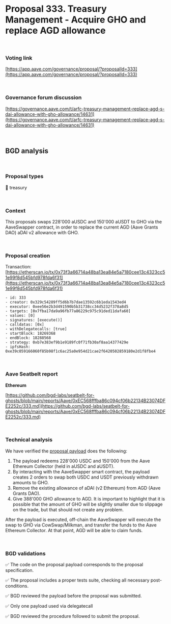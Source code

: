 # Proposal 333. Treasury Management - Acquire GHO and replace AGD allowance

<br>

### Voting link

[https://app.aave.com/governance/proposal/?proposalId=333](https://app.aave.com/governance/proposal/?proposalId=333)

<br>

### Governance forum discussion

[https://governance.aave.com/t/arfc-treasury-management-replace-agd-s-dai-allowance-with-gho-allowance/14631](https://governance.aave.com/t/arfc-treasury-management-replace-agd-s-dai-allowance-with-gho-allowance/14631)

<br>

## BGD analysis

<br>

### Proposal types

:bank: treasury

<br>

### Context

This proposals swaps 228'000 aUSDC and 150'000 aUSDT to GHO via the AaveSwapper contract, in order to replace the current AGD (Aave Grants DAO) aDAI v2 allowance with GHO.


<br>

### Proposal creation

Transaction: [https://etherscan.io/tx/0x73f3a66714a48ba13ea84e5a7180cee13c4323cc51e99f8d545bfd978fda6f31](https://etherscan.io/tx/0x73f3a66714a48ba13ea84e5a7180cee13c4323cc51e99f8d545bfd978fda6f31)

```
- id: 333
- creator: 0x329c54289ff5d6b7b7dae13592c6b1eda1543ed4
- executor: 0xee56e2b3d491590b5b31738cc34d5232f378a8d5
- targets: [0x7fba17da9a96fb77a86229c975c91ded11dafa60]
- values: [0]
- signatures: [execute()]
- calldatas: [0x]
- withDelegatecalls: [true]
- startBlock: 18269368
- endBlock: 18288568
- strategy: 0xb7e383ef9b1e9189fc0f71fb30af8aa14377429e
- ipfsHash: 0xe39c059166060f85b98f1c6ac25a0e954d21cae2f6420502859180e2d1f8fbe4
```

<br>

### Aave Seatbelt report

**Ethereum**

[https://github.com/bgd-labs/seatbelt-for-ghosts/blob/main/reports/Aave/0xEC568fffba86c094cf06b22134B23074DFE2252c/333.md](https://github.com/bgd-labs/seatbelt-for-ghosts/blob/main/reports/Aave/0xEC568fffba86c094cf06b22134B23074DFE2252c/333.md)


<br>

### Technical analysis

We have verified the [proposal payload](https://etherscan.io/address/0x7fba17da9a96fb77a86229c975c91ded11dafa60#code#F1#L36) does the following:


1. The payload redeems 228'000 USDC and 150'000 from the Aave Ethereum Collector (held in aUSDC and aUSDT).
2. By interacting with the AaveSwapper smart contract, the payload creates 2 orders to swap both USDC and USDT previously withdrawn amounts to GHO.
3. Remove the existing allowance of aDAI (v2 Ethereum) from AGD (Aave Grants DAO).
4. Give 388'000 GHO allowance to AGD. It is important to highlight that it is possible that the amount of GHO will be slightly smaller due to slippage on the trade, but that should not create any problem.

After the payload is executed, off-chain the AaveSwapper will execute the swap to GHO via CowSwap/Milkman, and transfer the funds to the Aave Ethereum Collector. At that point, AGD will be able to claim funds.

<br>

### BGD validations

:white_check_mark: The code on the proposal payload corresponds to the proposal specification.

:white_check_mark: The proposal includes a proper tests suite, checking all necessary post-conditions.

:white_check_mark: BGD reviewed the payload before the proposal was submitted.

:white_check_mark: Only one payload used via delegatecall

:white_check_mark: BGD reviewed the procedure followed to submit the proposal.
